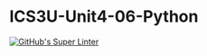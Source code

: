 # ICS3U-Unit4-06-Python
[![GitHub's Super Linter](https://github.com/Yiyun-Qin/ICS3U-Unit4-06-Python/workflows/GitHub's%20Super%20Linter/badge.svg)](https://github.com/Yiyun-Qin/ICS3U-Unit4-06-Python/actions)
